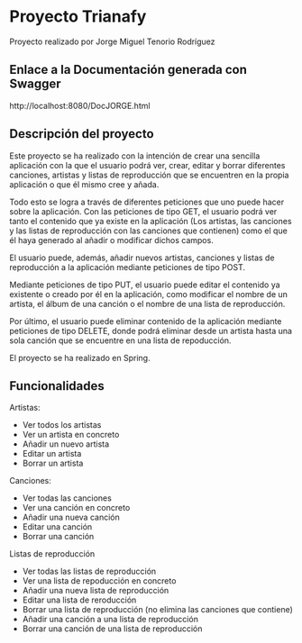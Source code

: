 # Proyecto Trianafy

Proyecto realizado por Jorge Miguel Tenorio Rodríguez

## Enlace a la Documentación generada con Swagger

http://localhost:8080/DocJORGE.html

## Descripción del proyecto

Este proyecto se ha realizado con la intención de crear una sencilla aplicación con la que el usuario podrá ver, crear, editar y borrar diferentes canciones, artistas y listas de reproducción que se encuentren en la propia aplicación o que él mismo cree y añada.

Todo esto se logra a través de diferentes peticiones que uno puede hacer sobre la aplicación. Con las peticiones de tipo GET, el usuario podrá ver tanto el contenido que ya existe en la aplicación (Los artistas, las canciones y las listas de reproducción con las canciones que contienen) como el que él haya generado al añadir o modificar dichos campos.

El usuario puede, además, añadir nuevos artistas, canciones y listas de reproducción a la aplicación mediante peticiones de tipo POST.

Mediante peticiones de tipo PUT, el usuario puede editar el contenido ya existente o creado por él en la aplicación, como modificar el nombre de un artista, el álbum de una canción o el nombre de una lista de reproducción.

Por último, el usuario puede eliminar contenido de la aplicación mediante peticiones de tipo DELETE, donde podrá eliminar desde un artista hasta una sola canción que se encuentre en una lista de repoducción.

El proyecto se ha realizado en Spring.

## Funcionalidades

Artistas:

- Ver todos los artistas
- Ver un artista en concreto
- Añadir un nuevo artista
- Editar un artista
- Borrar un artista

Canciones:

- Ver todas las canciones
- Ver una canción en concreto
- Añadir una nueva canción
- Editar una canción
- Borrar una canción

Listas de reproducción

- Ver todas las listas de reproducción
- Ver una lista de repoducción en concreto
- Añadir una nueva lista de reproducción
- Editar una lista de reroducción
- Borrar una lista de reproducción (no elimina las canciones que contiene)
- Añadir una canción a una lista de reproducción
- Borrar una canción de una lista de reproducción
